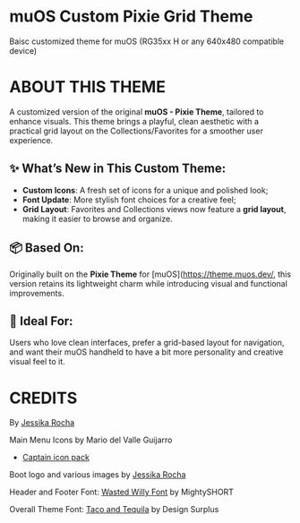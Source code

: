 # muOS Custom Pixie Grid Theme
Baisc customized theme for muOS (RG35xx H or any 640x480 compatible device)

# ABOUT THIS THEME

A customized version of the original **muOS - Pixie Theme**, tailored to enhance visuals. This theme brings a playful, clean aesthetic with a practical grid layout on the Collections/Favorites for a smoother user experience.

## ✨ What’s New in This Custom Theme:

- **Custom Icons**: A fresh set of icons for a unique and polished look;
- **Font Update**: More stylish font choices for a creative feel;
- **Grid Layout**: Favorites and Collections views now feature a **grid layout**, making it easier to browse and organize.

## 📦 Based On:

Originally built on the **Pixie Theme** for [muOS](https://theme.muos.dev/, this version retains its lightweight charm while introducing visual and functional improvements.

## 🎨 Ideal For:

Users who love clean interfaces, prefer a grid-based layout for navigation, and want their muOS handheld to have a bit more personality and creative visual feel to it.


# CREDITS
By [Jessika Rocha](https://games.jessikarocha.com/)

Main Menu Icons by Mario del Valle Guijarro 
 - [Captain icon pack](https://mariodelvalle.github.io/CaptainIconWeb/)

Boot logo and various images by [Jessika Rocha](https://games.jessikarocha.com/)

Header and Footer Font: [Wasted Willy Font](https://creativemarket.com/MightySHORT/5493800-Wasted-Willie-Font) by MightySHORT

Overall Theme Font: [Taco and Tequila](https://creativemarket.com/DesignSurplus/57200-Taco-and-Tequila-2-Fonts-Extras%21) by Design Surplus
